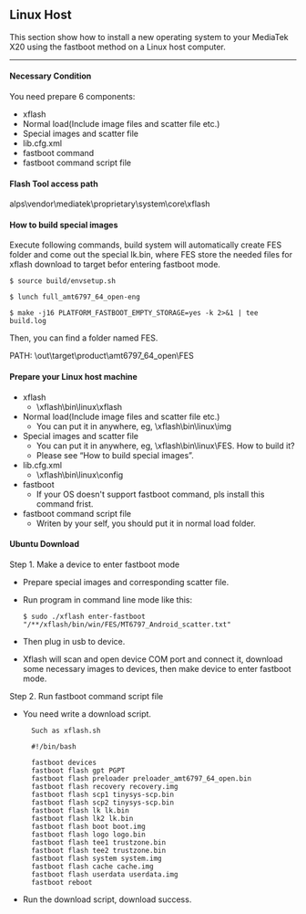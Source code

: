 ## Linux Host

This section show how to install a new operating system to your MediaTek X20 using the fastboot method on a Linux host computer.

***

#### **Necessary Condition**

You need prepare 6 components:
- xflash
- Normal load(Include image files and scatter file etc.)
- Special images and scatter file
- lib.cfg.xml
- fastboot command
- fastboot command script file

#### **Flash Tool access path**

alps\vendor\mediatek\proprietary\system\core\xflash

#### **How to build special images**

Execute following commands, build system will automatically create FES folder and come out the special lk.bin, where FES store the needed files for xflash download to target befor entering fastboot mode. 

`$ source build/envsetup.sh`

`$ lunch full_amt6797_64_open-eng`

`$ make -j16 PLATFORM_FASTBOOT_EMPTY_STORAGE=yes -k 2>&1 | tee build.log`

Then, you can find a folder named FES.

PATH: \out\target\product\amt6797_64_open\FES

#### **Prepare your Linux host machine**

- xflash
   - \xflash\bin\linux\xflash
- Normal load(Include image files and scatter file etc.)
   - You can put it in anywhere, eg, \xflash\bin\linux\img
- Special images and scatter file
   - You can put it in anywhere, eg, \xflash\bin\linux\FES. How to build it? 
   - Please see “How to build special images”.
- lib.cfg.xml
   - \xflash\bin\linux\config
- fastboot
   - If your OS doesn't support fastboot command, pls install this command frist.
- fastboot command script file
   - Writen by your self, you should put it in normal load folder.

#### **Ubuntu Download**

Step 1. Make a device to enter fastboot mode
- Prepare special images and corresponding scatter file.
- Run program in command line mode like this:

    `$ sudo ./xflash enter-fastboot "/**/xflash/bin/win/FES/MT6797_Android_scatter.txt"`
- Then plug in usb to device.
- Xflash will scan and open device COM port and connect it, download some necessary images to devices, then make device to enter fastboot mode.

Step 2. Run fastboot command script file
- You need write a download script.

        Such as xflash.sh
        
        #!/bin/bash
        
        fastboot devices
        fastboot flash gpt PGPT
        fastboot flash preloader preloader_amt6797_64_open.bin
        fastboot flash recovery recovery.img
        fastboot flash scp1 tinysys-scp.bin
        fastboot flash scp2 tinysys-scp.bin
        fastboot flash lk lk.bin
        fastboot flash lk2 lk.bin
        fastboot flash boot boot.img
        fastboot flash logo logo.bin
        fastboot flash tee1 trustzone.bin
        fastboot flash tee2 trustzone.bin
        fastboot flash system system.img
        fastboot flash cache cache.img
        fastboot flash userdata userdata.img
        fastboot reboot
        
- Run the download script, download success.
